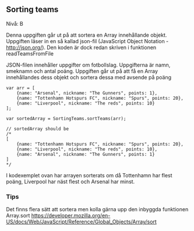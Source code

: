 ## Sorting teams
Nivå: B

Denna uppgiften går ut på att sortera en Array innehållande objekt.
Uppgiften läser in en så kallad json-fil (JavaScript Object Notation - http://json.org/).
Den koden är dock redan skriven i funktionen readTeamsFromFile

JSON-filen innehåller uppgifter om fotbollslag. Uppgifterna är namn, smeknamn och antal poäng. Uppgiften går ut
på att få en Array innehållandes dess objekt och sortera dessa med avsende på poäng

```
var arr = [
    {name: "Arsenal", nickname: "The Gunners", points: 1},
    {name: "Tottenhamn Hotspurs FC", nickname: "Spurs", points: 20},
    {name: "Liverpool", nickname: "The reds", points: 10}
];

var sortedArray = SortingTeams.sortTeams(arr);

// sortedArray should be
/*
[
    {name: "Tottenhamn Hotspurs FC", nickname: "Spurs", points: 20},
    {name: "Liverpool", nickname: "The reds", points: 10},
    {name: "Arsenal", nickname: "The Gunners", points: 1}
]
*/
```
I kodexemplet ovan har arrayen sorterats om då Tottenhamn har flest poäng,
Liverpool har näst flest och Arsenal har minst.

### Tips
Det finns flera sätt att sortera men kolla gärna upp den inbyggda funktionen Array.sort
https://developer.mozilla.org/en-US/docs/Web/JavaScript/Reference/Global_Objects/Array/sort
